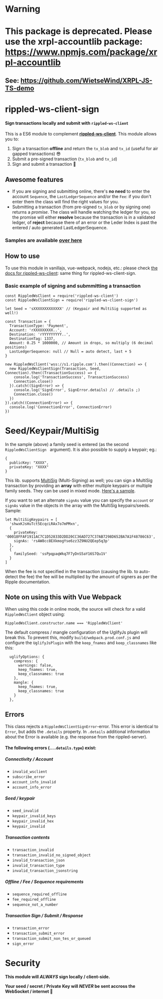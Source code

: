 # Warning
# This package is deprecated. Please use the xrpl-accountlib package: https://www.npmjs.com/package/xrpl-accountlib
## See: https://github.com/WietseWind/XRPL-JS-TS-demo

# rippled-ws-client-sign

#### Sign transactions locally and submit with `rippled-ws-client`

This is a ES6 module to complement **[rippled-ws-client](https://www.npmjs.com/package/rippled-ws-client)**. This module allows you to:

1. Sign a transaction **offline** and return the `tx_blob` and `tx_id` (useful for air gapped transactions) 😎
2. Submit a pre-signed transaction (`tx_blob` and `tx_id`)
3. Sign and submit a transaction 🎉

## Awesome features

- If you are signing and submitting online, there's **no need** to enter the account `Sequence`, the `LastLedgerSequence` and/or the `Fee`: if you don't enter them the class will find the right values for you.
- Submitting a transaction (from pre-signed `tx_blob` or by signing one) returns a _promise_. The class will handle watching the ledger for you, so the promise will either **resolve** because the transaction is in a validated ledger, of **reject** because there of an error or the Leder Index is past the entered / auto generated LastLedgerSequence.

### Samples are available [over here](https://github.com/WietseWind/rippled-ws-client-sign/blob/master/samples)

## How to use

To use this module in vanillajs, vue-webpack, nodejs, etc.: please check [the docs for rippled-ws-client](https://github.com/WietseWind/rippled-ws-client#readme): same thing for rippled-ws-client-sign.

### Basic example of signing and submmitting a transaction

```
const RippledWsClient = require('rippled-ws-client')
const RippledWsClientSign = require('rippled-ws-client-sign')

let Seed = 'sXXXXXXXXXXXXX' // (Keypair and MultiSig supported as well!)

const Transaction = {
  TransactionType: 'Payment',
  Account: 'rXXXXXXXXX..',
  Destination: 'rYYYYYYYYY..',
  DestinationTag: 1337,
  Amount: 0.25 * 1000000, // Amount in drops, so multiply (6 decimal positions)
  LastLedgerSequence: null // Null = auto detect, last + 5
}

new RippledWsClient('wss://s1.ripple.com').then((Connection) => {
  new RippledWsClientSign(Transaction, Seed, Connection).then((TransactionSuccess) => {
    console.log('TransactionSuccess', TransactionSuccess)
    Connection.close()
  }).catch((SignError) => {
    console.log('SignError', SignError.details) // .details ;)
    Connection.close()
  })
}).catch((ConnectionError) => {
  console.log('ConnectionError', ConnectionError)
})
```

# Seed/Keypair/MultiSig

In the sample (above) a family seed is entered (as the second `RippledWsClientSign ` argument). It is also possible to supply a keypair; eg.:

```
{
  publicKey: "XXXX",
  privateKey: "XXXX"
}
```

This lib. supports [MultiSig](https://developers.ripple.com/set-up-multi-signing.html) (Multi-Signing) as well; you can sign a MultiSig transaction by providing an **array** with either multiple keypairs or multiple family seeds. They can be used in mixed mode. [Here's a sample](https://github.com/WietseWind/rippled-ws-client-sign/blob/master/samples/tx-multisig-online.js).

If you want to set an alternate `signAs` value you can specify the `account` or `signAs` value in the objects in the array with the MultiSig keypairs/seeds. Sample:

```
let MultiSigKeypairs = [
  'shwxKJsHuTct5EcqcLRAx7o7mPMxn',
  {
    privateKey: '00018FFAF1911AC7C1D52833D2DD20CC36AD727C37AB7298D652BA7A1F48786C63',
    signAs: 'rsAW8cc8EXkmogYse6zz3Z9NU2QEep5q3p'
  },
  {
    familySeed: 'ssPpqpaqWkq7F7yDnS5aY16S7Qu1V'
  }
]
```

When the fee is not specified in the transaction (causing the lib. to auto-detect the fee) the fee will be multiplied by the amount of signers as per the Ripple documentation.

## Note on using this with Vue Webpack

When using this code in online mode, the source will check for a valid `RippledWsClient` object using:

```
RippledWsClient.constructor.name === 'RippledWsClient'
```

The default compress / mangle configuration of the UglifyJs plugin will break this. To prevent this, modify `build/webpack.prod.conf.js` and configure the `UglifyJsPlugin` with the `keep_fnames` and `keep_classnames` like this:

```
  uglifyOptions: {
    compress: {
      warnings: false,
      keep_fnames: true,
      keep_classnames: true
    },
    mangle: {
      keep_fnames: true,
      keep_classnames: true
    }
  },

```

## Errors

This class rejects a `RippledWsClientSignError`-error. This error is identical to `Error`, but adds the `.details` property. In `.details` additional information about the Error is available (e.g. the response from the rippled-server).

#### The following errors (...`.details.type`) exist:

##### Connectivity / Account
- `invalid_wsclient`
- `subscribe_error`
- `account_info_invalid`
- `account_info_error`

##### Seed / keypair
- `seed_invalid`
- `keypair_invalid_keys`
- `keypair_invalid_hex`
- `keypair_invalid`

##### Transaction contents
- `transaction_invalid`
- `transaction_invalid_no_signed_object`
- `invalid_transaction_json`
- `invalid_transaction_type`
- `invalid_transaction_jsonstring`

##### Offline / Fee / Sequence requirements
- `sequence_required_offline`
- `fee_required_offline`
- `sequence_not_a_number`

##### Transaction Sign / Submit / Response 
- `transaction_error`
- `transaction_submit_error`
- `transaction_submit_non_tes_or_queued`
- `sign_error`

# Security

**This module will _ALWAYS_ sign locally / client-side.**

**Your seed / secret / Private Key will _NEVER_ be sent accross the WebSocket / internet 🎉**
